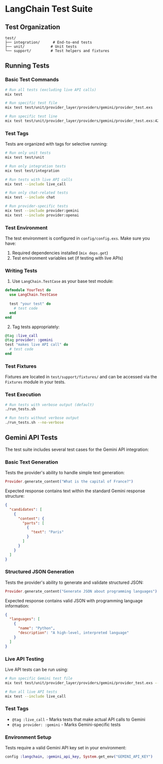# LangChain Test Suite

## Test Organization

```
test/
├── integration/      # End-to-end tests
├── unit/            # Unit tests
└── support/         # Test helpers and fixtures
```

## Running Tests

### Basic Test Commands

```bash
# Run all tests (excluding live API calls)
mix test

# Run specific test file
mix test test/unit/provider_layer/providers/gemini/provider_test.exs

# Run specific test line
mix test test/unit/provider_layer/providers/gemini/provider_test.exs:42
```

### Test Tags

Tests are organized with tags for selective running:

```bash
# Run only unit tests
mix test test/unit

# Run only integration tests
mix test test/integration

# Run tests with live API calls
mix test --include live_call

# Run only chat-related tests
mix test --include chat

# Run provider-specific tests
mix test --include provider:gemini
mix test --include provider:openai
```

### Test Environment

The test environment is configured in `config/config.exs`. Make sure you have:

1. Required dependencies installed (`mix deps.get`)
2. Test environment variables set (if testing with live APIs)

### Writing Tests

1. Use `LangChain.TestCase` as your base test module:

```elixir
defmodule YourTest do
  use LangChain.TestCase
  
  test "your test" do
    # test code
  end
end
```

2. Tag tests appropriately:

```elixir
@tag :live_call
@tag provider: :gemini
test "makes live API call" do
  # test code
end
```

### Test Fixtures

Fixtures are located in `test/support/fixtures/` and can be accessed via the `Fixtures` module in your tests.

### Test Execution

```bash
# Run tests with verbose output (default)
./run_tests.sh

# Run tests without verbose output
./run_tests.sh --no-verbose
```




## Gemini API Tests

The test suite includes several test cases for the Gemini API integration:

### Basic Text Generation
Tests the provider's ability to handle simple text generation:
```elixir
Provider.generate_content("What is the capital of France?")
```
Expected response contains text within the standard Gemini response structure:
```json
{
  "candidates": [
    {
      "content": {
        "parts": [
          {
            "text": "Paris"
          }
        ]
      }
    }
  ]
}
```

### Structured JSON Generation
Tests the provider's ability to generate and validate structured JSON:
```elixir
Provider.generate_content("Generate JSON about programming languages")
```
Expected response contains valid JSON with programming language information:
```json
{
  "languages": [
    {
      "name": "Python",
      "description": "A high-level, interpreted language"
    }
  ]
}
```

### Live API Testing
Live API tests can be run using:
```bash
# Run specific Gemini test file
mix test test/unit/provider_layer/providers/gemini/provider_test.exs --include live_call

# Run all live API tests
mix test --include live_call
```

### Test Tags
- `@tag :live_call` - Marks tests that make actual API calls to Gemini
- `@tag provider: :gemini` - Marks Gemini-specific tests

### Environment Setup
Tests require a valid Gemini API key set in your environment:
```elixir
config :langchain, :gemini_api_key, System.get_env("GEMINI_API_KEY")
```
